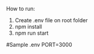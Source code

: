 How to run:
1. Create .env file on root folder
2. npm install
3. npm run start

#Sample .env 
PORT=3000